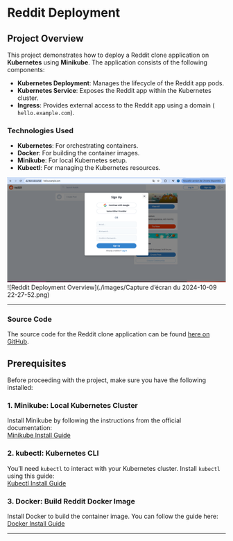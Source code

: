 # Reddit Deployment 

## Project Overview

This project demonstrates how to deploy a Reddit clone application on **Kubernetes** using **Minikube**. The application consists of the following components:

- **Kubernetes Deployment**: Manages the lifecycle of the Reddit app pods.
- **Kubernetes Service**: Exposes the Reddit app within the Kubernetes cluster.
- **Ingress**: Provides external access to the Reddit app using a domain ( `hello.example.com`).

### Technologies Used

- **Kubernetes**: For orchestrating containers.
- **Docker**: For building the container images.
- **Minikube**: For local Kubernetes setup.
- **Kubectl**: For managing the Kubernetes resources.

![Reddit Deployment Overview](./images/Capture%20d’écran%20du%202024-10-09%2022-17-18.png)
![Reddit Deployment Overview](./images/Capture d’écran du 2024-10-09 22-27-52.png)


---
### Source Code

The source code for the Reddit clone application can be found [here on GitHub](https://github.com/SashenJayathilaka/Reddit-Clone?tab=readme-ov-file).

## Prerequisites

Before proceeding with the project, make sure you have the following installed:

### 1. **Minikube**: Local Kubernetes Cluster
Install Minikube by following the instructions from the official documentation:  
[Minikube Install Guide](https://minikube.sigs.k8s.io/docs/)


### 2. **kubectl**: Kubernetes CLI
You’ll need `kubectl` to interact with your Kubernetes cluster. Install `kubectl` using this guide:  
[Kubectl Install Guide](https://kubernetes.io/docs/tasks/tools/install-kubectl/)

### 3. **Docker**: Build Reddit Docker Image
Install Docker to build the container image. You can follow the guide here:  
[Docker Install Guide](https://docs.docker.com/get-docker/)

---


